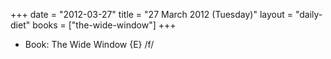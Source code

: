 +++
date = "2012-03-27"
title = "27 March 2012 (Tuesday)"
layout = "daily-diet"
books = ["the-wide-window"]
+++


* Book: The Wide Window {E} /f/
